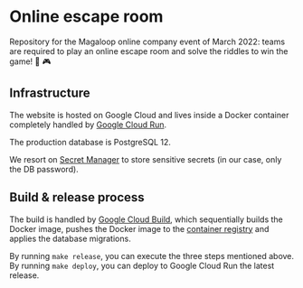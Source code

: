 # Online escape room

Repository for the Magaloop online company event of March 2022: teams are required to play an online escape room and solve the riddles to win the game! 🎲 🎮

## Infrastructure
The website is hosted on Google Cloud and lives inside a Docker container completely handled by [Google Cloud Run](https://cloud.google.com/run).

The production database is PostgreSQL 12.

We resort on [Secret Manager](https://cloud.google.com/secret-manager) to store sensitive secrets (in our case, only the DB password).

## Build & release process
The build is handled by [Google Cloud Build](https://cloud.google.com/build), which sequentially builds the Docker image, pushes the Docker image to the [container registry](https://cloud.google.com/container-registry/pricing) and applies the database migrations.

By running `make release`, you can execute the three steps mentioned above.
By running `make deploy`, you can deploy to Google Cloud Run the latest release.
